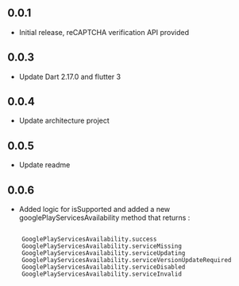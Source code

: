 ## 0.0.1

* Initial release, reCAPTCHA verification API provided

## 0.0.3

* Update Dart 2.17.0 and flutter 3

## 0.0.4

* Update architecture project

## 0.0.5

* Update readme

## 0.0.6

* Added logic for isSupported and added a new googlePlayServicesAvailability method that returns :

<code>
    GooglePlayServicesAvailability.success
    GooglePlayServicesAvailability.serviceMissing
    GooglePlayServicesAvailability.serviceUpdating
    GooglePlayServicesAvailability.serviceVersionUpdateRequired
    GooglePlayServicesAvailability.serviceDisabled
    GooglePlayServicesAvailability.serviceInvalid
</code>
